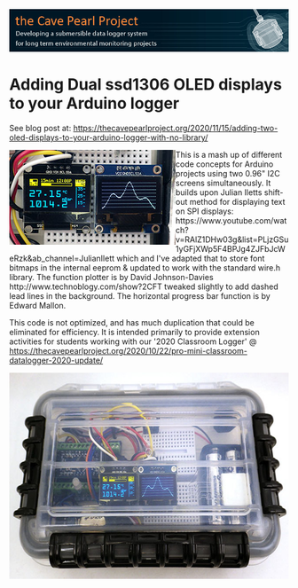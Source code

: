 <img src="https://github.com/EKMallon/The_Cave_Pearl_Project_CURRENT_codebuilds/blob/master/images/CavePearlProjectBanner_130x850px.jpg">

# Adding Dual ssd1306 OLED displays to your Arduino logger

See blog post at: https://thecavepearlproject.org/2020/11/15/adding-two-oled-displays-to-your-arduino-logger-with-no-library/

<img align="left" src="https://github.com/EKMallon/Dual-ssd1306-OLED/blob/main/images/DualOLEDscreens_1_300px.jpg" height="171" width="300">
This is a mash up of different code concepts for Arduino projects using two 0.96" I2C screens simultaneously. It builds upon Julian Iletts shift-out method for displaying text on SPI displays: https://www.youtube.com/watch?v=RAlZ1DHw03g&list=PLjzGSu1yGFjXWp5F4BPJg4ZJFbJcWeRzk&ab_channel=JulianIlett  which and I've adapted that to store font bitmaps in the internal eeprom & updated to work with the standard wire.h library.  The function plotter is by David Johnson-Davies http://www.technoblogy.com/show?2CFT tweaked slightly to add dashed lead lines in the background.  The horizontal progress bar function is by Edward Mallon.




This code is not optimized, and has much duplication that could be eliminated for efficiency. 
It is intended primarily to provide extension activities for students working with our '2020 Classroom Logger' @  
https://thecavepearlproject.org/2020/10/22/pro-mini-classroom-datalogger-2020-update/ 

<img src="https://github.com/EKMallon/Dual-ssd1306-OLED/blob/main/images/2020_dualOLEDscreens_ClassroomLoggerBuild_640px.jpg" height="372" width="640">
